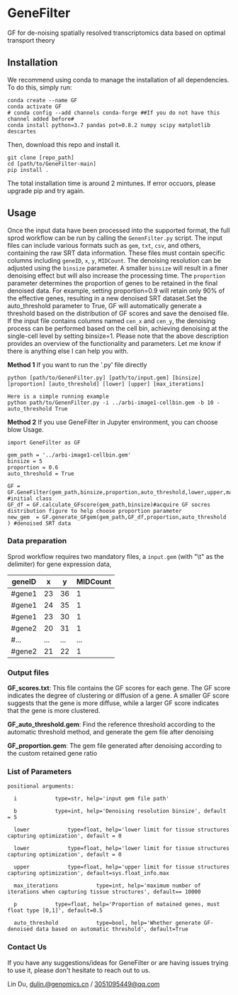 # GeneFilter
GF for de-noising spatially resolved transcriptomics data based on optimal transport theory

## Installation
We recommend using conda to manage the installation of all dependencies. To do this, simply run:

```
conda create --name GF
conda activate GF
# conda config --add channels conda-forge ##If you do not have this channel added before#
conda install python=3.7 pandas pot=0.8.2 numpy scipy matplotlib descartes
```
Then, download this repo and install it.
```
git clone [repo_path]
cd [path/to/GeneFilter-main]
pip install .
```

The total installation time is around 2 mintunes. If error occuors, please upgrade pip and try again.


## Usage
Once the input data have been processed into the supported format, the full sprod workflow can be run by calling the `GenenFilter.py` script. The input files can include various formats such as `gem`, `txt`, `csv`, and others, containing the raw SRT data information. These files must contain specific columns including `geneID`, `x`, `y`, `MIDCount`. The denoising resolution can be adjusted using the `binsize` parameter. A smaller `binsize` will result in a finer denoising effect but will also increase the processing time. The `proportion` parameter determines the proportion of genes to be retained in the final denoised data. For example, setting proportion=0.9 will retain only 90% of the effective genes, resulting in a new denoised SRT dataset.Set the auto_threshold parameter to True, GF will automatically generate a threshold based on the distribution of GF scores and save the denoised file. If the input file contains columns named `cen_x` and `cen_y`, the denoising process can be performed based on the cell bin, achieving denoising at the single-cell level by setting binsize=1. Please note that the above description provides an overview of the functionality and parameters. Let me know if there is anything else I can help you with.

**Method 1**
If you want to run the '.py' file directly
```
python [path/to/GenenFilter.py] [path/to/input.gem] [binsize] [proportion] [auto_threshold] [lower] [upper] [max_iterations] 

Here is a simple running example
python path/to/GenenFilter.py -i ../arbi-image1-cellbin.gem -b 10 -auto_threshold True
```

**Method 2**
If you use GeneFilter in Jupyter environment, you can choose blow Usage.

```
import GeneFilter as GF

gem_path = '../arbi-image1-cellbin.gem' 
binsize = 5
proportion = 0.6
auto_threshold = True

GF = GF.GeneFilter(gem_path,binsize,proportion,auto_threshold,lower,upper,max_iterations) #initial class
GF_df = GF.calculate_GFscore(gem_path,binsize)#acquire GF socres distribution figure to help choose proportion parameter
new_gem  = GF.generate_GFgem(gem_path,GF_df,proportion,auto_threshold ) #denoised SRT data
```


### Data preparation
Sprod workflow requires two mandatory files, a `input.gem` (with "\t" as the delimiter) for gene expression data,

|geneID|x|y|MIDCount|
|-----|-----|-----|-----|
|#gene1|23|36|1|
|#gene1|24|35|1|
|#gene1|23|30|1|
|#gene2|20|31|1|
|#...|...|...|...|
|#gene2|21|22|1|


### Output files
**GF_scores.txt**: This file contains the GF scores for each gene. The GF score indicates the degree of clustering or diffusion of a gene. A smaller GF score suggests that the gene is more diffuse, while a larger GF score indicates that the gene is more clustered.

**GF_auto_threshold.gem**: Find the reference threshold according to the automatic threshold method, and generate the gem file after denoising

**GF_proportion.gem**: The gem file generated after denoising according to the custom retained gene ratio


### List of Parameters
```
positional arguments:

  i            type=str, help='input gem file path'
  
  b            type=int, help='Denoising resolution binsize', default = 5

  lower            type=float, help='lower limit for tissue structures capturing optimization', default = 0

  lower            type=float, help='lower limit for tissue structures capturing optimization', default = 0

  upper            type=float, help='upper limit for tissue structures capturing optimization', default=sys.float_info.max

  max_iterations            type=int, help='maximum number of iterations when capturing tissue structures', default== 10000

  p            type=float, help='Proportion of matained genes, must float type [0,1]', default=0.5

  auto_threshold            type=bool, help='Whether generate GF-denoised data based on automatic threshold', default=True
```

### Contact Us
If you have any suggestions/ideas for GeneFilter or are having issues trying to use it, please don't hesitate to reach out to us.

Lin Du, dulin.@genomics.cn / 3051095449@qq.com
